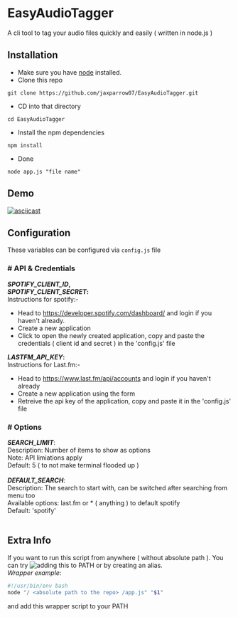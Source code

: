 # EasyAudioTagger
A cli tool to tag your audio files quickly and easily ( written in node.js )

## Installation
* Make sure you have [node](https://nodejs.org/en/download/) installed.
* Clone this repo
```
git clone https://github.com/jaxparrow07/EasyAudioTagger.git
```
* CD into that directory
```
cd EasyAudioTagger
```
* Install the npm dependencies
```
npm install
```
* Done
```
node app.js "file name"
```

## Demo
[![asciicast](https://asciinema.org/a/507491.svg)](https://asciinema.org/a/507491)

## Configuration
These variables can be configured via `config.js` file

### # API & Credentials
**_SPOTIFY_CLIENT_ID_,**<br>
**_SPOTIFY_CLIENT_SECRET_:**
<br>
Instructions for spotify:-<br>

* Head to https://developer.spotify.com/dashboard/ and login if you haven't already.
* Create a new application
* Click to open the newly created application, copy and paste the credentials ( client id and secret ) in the 'config.js' file

**_LASTFM_API_KEY_:**<br>
Instructions for Last.fm:-<br>
  
  * Head to https://www.last.fm/api/accounts and login if you haven't already
  * Create a new application using the form
  * Retreive the api key of the application, copy and paste it in the 'config.js' file

### # Options
**_SEARCH_LIMIT_**:<br>
            Description: Number of items to show as options<br>
            Note: API limiations apply<br>
            Default: 5 ( to not make terminal flooded up )<br>
<br>
**_DEFAULT_SEARCH_**:<br>
            Description: The search to start with, can be switched after searching from menu too<br>
            Available options: last.fm or * ( anything ) to default spotify<br>
            Default: 'spotify'<br>
<br>
## Extra Info
If you want to run this script from anywhere ( without absolute path ). You can try ![adding this to **PATH**](https://linuxize.com/post/how-to-add-directory-to-path-in-linux/) or by creating an alias.<br>
_Wrapper example_:
```sh
#!/usr/bin/env bash
node "/ <absolute path to the repo> /app.js" "$1"
```
and add this wrapper script to your PATH
